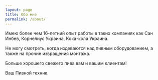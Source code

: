 ```yaml
---
layout: page
title: Обо мне
permalink: /about/
---
```

Имею более чем 16-летний опыт работы в таких компаниях как Сан Инбев, Корнелиус Украина, Кока-кола Украина.

Не могу смотреть, когда издеваются над пивным оборудованием, а также на прочие извращения монтажа.

Больше хорошего свежего пива вам и вашим клиентам!

Ваш Пивной техник.
